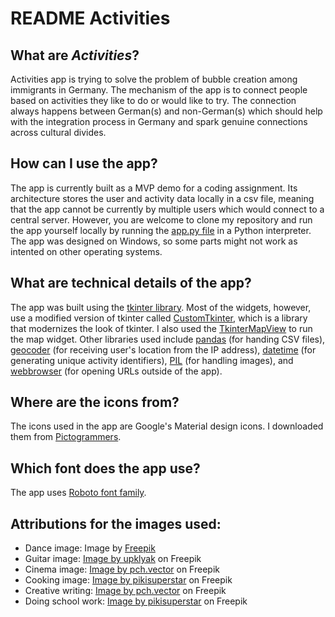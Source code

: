 # README Activities

## What are *Activities*?
Activities app is trying to solve the problem of bubble creation among immigrants in Germany. The mechanism of the app is to connect people based on activities they like to do or would like to try. The connection always happens between German(s) and non-German(s) which should help with the integration process in Germany and spark genuine connections across cultural divides.

## How can I use the app?
The app is currently built as a MVP demo for a coding assignment. Its architecture stores the user and activity data locally in a csv file, meaning that the app cannot be currently by multiple users which would connect to a central server. However, you are welcome to clone my repository and run the app yourself locally by running the [app.py file]([https://docs.python.org/3/library/tkinter.html](https://github.com/lukasmikulec/lukas-mikulec-tb-ii/blob/main/app.py)) in a Python interpreter. The app was designed on Windows, so some parts might not work as intented on other operating systems.

## What are technical details of the app?
The app was built using the [tkinter library](https://docs.python.org/3/library/tkinter.html). Most of the widgets, however, use a modified version of tkinter called [CustomTkinter](https://customtkinter.tomschimansky.com/), which is a library that modernizes the look of tkinter. I also used the [TkinterMapView](https://github.com/TomSchimansky/TkinterMapView) to run the map widget. Other libraries used include [pandas](https://pandas.pydata.org/) (for handing CSV files), [geocoder](https://geocoder.readthedocs.io/) (for receiving user's location from the IP address), [datetime](https://docs.python.org/3/library/datetime.html) (for generating unique activity identifiers), [PIL](https://python-pillow.org/) (for handling images), and [webbrowser](https://docs.python.org/3/library/webbrowser.html) (for opening URLs outside of the app).

## Where are the icons from?
The icons used in the app are Google's Material design icons. I downloaded them from [Pictogrammers](https://pictogrammers.com/library/mdi/).

## Which font does the app use?
The app uses [Roboto font family](https://fonts.google.com/?query=roboto).

## Attributions for the images used:
* Dance image: Image by <a href="https://www.freepik.com/free-vector/hand-drawn-flat-people-dancing_16693469.htm#query=dance&position=1&from_view=search&track=sph&uuid=e1719f41-47bd-48df-aa02-ef8c1c2ccaf6">Freepik</a>
* Guitar image: <a href="https://www.freepik.com/free-vector/artists-play-live-music-urban-skate-park-area_21058329.htm#query=guitar%20playing&position=6&from_view=search&track=ais&uuid=57ea4952-7d14-4228-8805-370fe1fefb5c">Image by upklyak</a> on Freepik
* Cinema image: <a href="https://www.freepik.com/free-vector/back-view-people-movie-theater-flat-flyer-template_12076515.htm#page=2&query=cinema&position=6&from_view=search&track=sph&uuid=a4092a52-1c10-49c2-bded-9f3f382cac7f">Image by pch.vector</a> on Freepik
* Cooking image: <a href="https://www.freepik.com/free-vector/collection-people-cooking-their-favourite-food_8247920.htm#page=2&query=cooking&position=28&from_view=search&track=sph&uuid=befce5c8-6987-4976-94bc-efc47029ab66">Image by pikisuperstar</a> on Freepik
* Creative writing: <a href="https://www.freepik.com/free-vector/tiny-creative-people-writing-poems-typewriter-persons-reading-antique-books-feather-ink-bottle-flat-vector-illustration-literature-poetry-concept-banner-website-design-landing-page_24644938.htm#query=writing%20workshop&position=2&from_view=search&track=ais&uuid=594c2f5a-0fff-4446-98b5-1528339bc8d4">Image by pch.vector</a> on Freepik
* Doing school work: <a href="https://www.freepik.com/free-vector/business-people-looking-book_5949657.htm#query=homework&position=13&from_view=search&track=sph&uuid=2f4d251a-068f-4cbe-b92a-0d9d3223c5a0">Image by pikisuperstar</a> on Freepik
